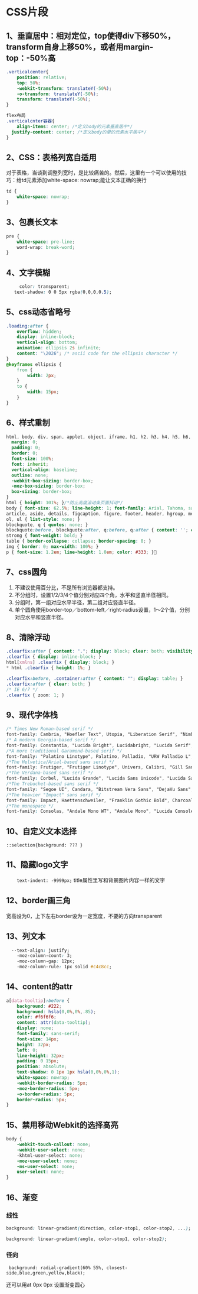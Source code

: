 # CSS片段
## 1、垂直居中：相对定位，top使得div下移50%，transform自身上移50%，或者用margin-top：-50%高
```css
.verticalcenter{
    position: relative;
    top: 50%;
    -webkit-transform: translateY(-50%);
    -o-transform: translateY(-50%);
    transform: translateY(-50%);
}

flex布局
.verticalcnter容器{
	align-items: center; /*定义body的元素垂直居中*/
  justify-content: center; /*定义body的里的元素水平居中*/
}
```

## 2、CSS：表格列宽自适用
对于表格，当谈到调整列宽时，是比较痛苦的。然后，这里有一个可以使用的技巧：给td元素添加white-space: nowrap;能让文本正确的换行
```css
td {
    white-space: nowrap;
}
```

## 3、包裹长文本
```css
pre {
    white-space: pre-line;
    word-wrap: break-word;
}
```

## 4、文字模糊
```css
	 color: transparent;
   text-shadow: 0 0 5px rgba(0,0,0,0.5);
```

## 5、css动态省略号
```css
.loading:after {
    overflow: hidden;
    display: inline-block;
    vertical-align: bottom;
    animation: ellipsis 2s infinite;
    content: "\2026"; /* ascii code for the ellipsis character */
}
@keyframes ellipsis {
    from {
        width: 2px;
    }
    to {
        width: 15px;
    }
}
```

## 6、样式重制
```css
html, body, div, span, applet, object, iframe, h1, h2, h3, h4, h5, h6, p, blockquote, pre, a, abbr, acronym, address, big, cite, code, del, dfn, em, img, ins, kbd, q, s, samp, small, strike, strong, sub, sup, tt, var, b, u, i, center, dl, dt, dd, ol, ul, li, fieldset, form, label, legend, table, caption, tbody, tfoot, thead, tr, th, td, article, aside, canvas, details, embed, figure, figcaption, footer, header, hgroup, menu, nav, output, ruby, section, summary, time, mark, audio, video {
  margin: 0;
  padding: 0;
  border: 0;
  font-size: 100%;
  font: inherit;
  vertical-align: baseline;
  outline: none;
  -webkit-box-sizing: border-box;
  -moz-box-sizing: border-box;
  box-sizing: border-box;
}
html { height: 101%; }/*防止高度滚动条页面抖动*/
body { font-size: 62.5%; line-height: 1; font-family: Arial, Tahoma, sans-serif; }
article, aside, details, figcaption, figure, footer, header, hgroup, menu, nav, section { display: block; }
ol, ul { list-style: none; }
blockquote, q { quotes: none; }
blockquote:before, blockquote:after, q:before, q:after { content: ''; content: none; }
strong { font-weight: bold; } 
table { border-collapse: collapse; border-spacing: 0; }
img { border: 0; max-width: 100%; }
p { font-size: 1.2em; line-height: 1.0em; color: #333; }
```

## 7、css圆角
1. 不建议使用百分比，不是所有浏览器都支持。
2. 不分组时，设置1/2/3/4个值分别对应四个角，水平和竖直半径相同。
3. 分组时，第一组对应水平半径，第二组对应竖直半径。
4. 单个圆角使用border-top／bottom-left／right-radius设置，1～2个值，分别对应水平和竖直半径。

## 8、清除浮动
```css
.clearfix:after { content: "."; display: block; clear: both; visibility: hidden; line-height: 0; height: 0; }
.clearfix { display: inline-block; }
html[xmlns] .clearfix { display: block; }
* html .clearfix { height: 1%; }
```

```css
.clearfix:before, .container:after { content: ""; display: table; }
.clearfix:after { clear: both; }
/* IE 6/7 */
.clearfix { zoom: 1; }
```

## 9、现代字体栈
```css
/* Times New Roman-based serif */
font-family: Cambria, "Hoefler Text", Utopia, "Liberation Serif", "Nimbus Roman No9 L Regular", Times, "Times New Roman", serif;
/* A modern Georgia-based serif */
font-family: Constantia, "Lucida Bright", Lucidabright, "Lucida Serif", Lucida, "DejaVu Serif," "Bitstream Vera Serif", "Liberation Serif", Georgia, serif;
/*A more traditional Garamond-based serif */
font-family: "Palatino Linotype", Palatino, Palladio, "URW Palladio L", "Book Antiqua", Baskerville, "Bookman Old Style", "Bitstream Charter", "Nimbus Roman No9 L", Garamond, "Apple Garamond", "ITC Garamond Narrow", "New Century Schoolbook", "Century Schoolbook", "Century Schoolbook L", Georgia, serif;
/*The Helvetica/Arial-based sans serif */
font-family: Frutiger, "Frutiger Linotype", Univers, Calibri, "Gill Sans", "Gill Sans MT", "Myriad Pro", Myriad, "DejaVu Sans Condensed", "Liberation Sans", "Nimbus Sans L", Tahoma, Geneva, "Helvetica Neue", Helvetica, Arial, sans-serif;
/*The Verdana-based sans serif */
font-family: Corbel, "Lucida Grande", "Lucida Sans Unicode", "Lucida Sans", "DejaVu Sans", "Bitstream Vera Sans", "Liberation Sans", Verdana, "Verdana Ref", sans-serif;
/*The Trebuchet-based sans serif */
font-family: "Segoe UI", Candara, "Bitstream Vera Sans", "DejaVu Sans", "Bitstream Vera Sans", "Trebuchet MS", Verdana, "Verdana Ref", sans-serif;
/*The heavier "Impact" sans serif */
font-family: Impact, Haettenschweiler, "Franklin Gothic Bold", Charcoal, "Helvetica Inserat", "Bitstream Vera Sans Bold", "Arial Black", sans-serif;
/*The monospace */
font-family: Consolas, "Andale Mono WT", "Andale Mono", "Lucida Console", "Lucida Sans Typewriter", "DejaVu Sans Mono", "Bitstream Vera Sans Mono", "Liberation Mono", "Nimbus Mono L", Monaco, "Courier New", Courier, monospace;
```

## 10、自定义文本选择
`::selection{background: ??? }`

## 11、隐藏logo文字
`    text-indent: -9999px;`
title属性里写和背景图片内容一样的文字

## 12、border画三角
宽高设为0，上下左右border设为一定宽度，不要的方向transparent

## 13、列文本
```css
  ··text-align: justify;
    -moz-column-count: 3;
    -moz-column-gap: 12px;
    -moz-column-rule: 1px solid #c4c8cc;
```

## 14、content的attr
```css
a[data-tooltip]:before {
    background: #222;
    background: hsla(0,0%,0%,.85);
    color: #f6f6f6;
    content: attr(data-tooltip);
    display: none;
    font-family: sans-serif;
    font-size: 14px;
    height: 32px;
    left: 0;
    line-height: 32px;
    padding: 0 15px;
    position: absolute;
    text-shadow: 0 1px 1px hsla(0,0%,0%,1);
    white-space: nowrap;
    -webkit-border-radius: 5px;
    -moz-border-radius: 5px;
    -o-border-radius: 5px;
    border-radius: 5px;
}
```

## 15、禁用移动Webkit的选择高亮
```css
body {
    -webkit-touch-callout: none;
    -webkit-user-select: none;
    -khtml-user-select: none;
    -moz-user-select: none;
    -ms-user-select: none;
    user-select: none;
}
```

## 16、渐变
### 线性
```css
background: linear-gradient(direction, color-stop1, color-stop2, ...);

background: linear-gradient(angle, color-stop1, color-stop2);
```

### 径向
 ` background: radial-gradient(60% 55%, closest-side,blue,green,yellow,black);`

还可以用at 0px 0px 设置渐变圆心